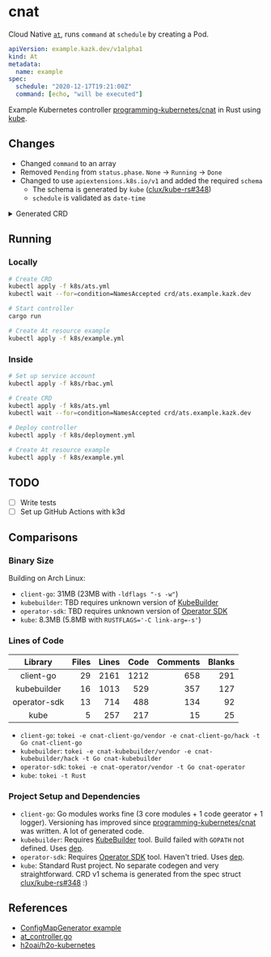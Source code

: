 # cnat

Cloud Native [`at`], runs `command` at `schedule` by creating a Pod.

```yaml
apiVersion: example.kazk.dev/v1alpha1
kind: At
metadata:
  name: example
spec:
  schedule: "2020-12-17T19:21:00Z"
  command: [echo, "will be executed"]
```

Example Kubernetes controller [programming-kubernetes/cnat] in Rust using [kube].

## Changes

- Changed `command` to an array
- Removed `Pending` from `status.phase`. `None` -> `Running` -> `Done`
- Changed to use `apiextensions.k8s.io/v1` and added the required `schema`
  - The schema is generated by `kube` ([clux/kube-rs#348])
  - `schedule` is validated as `date-time`

<details>
<summary>Generated CRD</summary>

```yaml
apiVersion: apiextensions.k8s.io/v1
kind: CustomResourceDefinition
metadata:
  name: ats.example.kazk.dev
spec:
  group: example.kazk.dev
  names:
    kind: At
    plural: ats
    shortNames: []
    singular: at
  scope: Namespaced
  versions:
    - additionalPrinterColumns: []
      name: v1alpha1
      schema:
        openAPIV3Schema:
          description: "Auto-generated derived type for AtSpec via `CustomResource`"
          properties:
            spec:
              description: Spec for custom resource At.
              properties:
                command:
                  items:
                    type: string
                  type: array
                schedule:
                  format: date-time
                  type: string
              required:
                - command
                - schedule
              type: object
            status:
              description: Status for custom resource At.
              nullable: true
              properties:
                phase:
                  description: Describes the status of the scheduled command.
                  enum:
                    - Running
                    - Done
                  type: string
              required:
                - phase
              type: object
          required:
            - spec
          title: At
          type: object
      served: true
      storage: true
      subresources:
        status: {}
```

</details>

## Running

### Locally

```bash
# Create CRD
kubectl apply -f k8s/ats.yml
kubectl wait --for=condition=NamesAccepted crd/ats.example.kazk.dev

# Start controller
cargo run

# Create At resource example
kubectl apply -f k8s/example.yml
```

### Inside

```bash
# Set up service account
kubectl apply -f k8s/rbac.yml

# Create CRD
kubectl apply -f k8s/ats.yml
kubectl wait --for=condition=NamesAccepted crd/ats.example.kazk.dev

# Deploy controller
kubectl apply -f k8s/deployment.yml

# Create At resource example
kubectl apply -f k8s/example.yml
```

## TODO

- [ ] Write tests
- [ ] Set up GitHub Actions with k3d

## Comparisons

### Binary Size

Building on Arch Linux:

- `client-go`: 31MB (23MB with `-ldflags "-s -w"`)
- `kubebuilder`: TBD requires unknown version of [KubeBuilder]
- `operator-sdk`: TBD requires unknown version of [Operator SDK]
- `kube`: 8.3MB (5.8MB with `RUSTFLAGS='-C link-arg=-s'`)

### Lines of Code

|   Library     |  Files   |  Lines  |   Code  |  Comments |  Blanks |
| :-----------: | -------: | ------: | ------: | --------: | ------: | 
| client-go     |    29    |   2161  |   1212  |       658 |     291 |
| kubebuilder   |    16    |   1013  |    529  |       357 |     127 |
| operator-sdk  |    13    |    714  |    488  |       134 |      92 |
| kube          |     5    |    257  |    217  |        15 |      25 |


- `client-go`: `tokei -e cnat-client-go/vendor -e cnat-client-go/hack -t Go cnat-client-go`
- `kubebuilder`: `tokei -e cnat-kubebuilder/vendor -e cnat-kubebuilder/hack -t Go cnat-kubebuilder`
- `operator-sdk`: `tokei -e cnat-operator/vendor -t Go cnat-operator`
- `kube`: `tokei -t Rust`

### Project Setup and Dependencies

- `client-go`: Go modules works fine (3 core modules + 1 code geerator + 1 logger). Versioning has improved since [programming-kubernetes/cnat] was written. A lot of generated code.
- `kubebuilder`: Requires [KubeBuilder] tool. Build failed with `GOPATH` not defined. Uses [dep].
- `operator-sdk`: Requires [Operator SDK] tool. Haven't tried. Uses [dep].
- `kube`: Standard Rust project. No separate codegen and very straightforward. CRD v1 schema is generated from the spec struct [clux/kube-rs#348] :)

## References

- [ConfigMapGenerator example](https://github.com/clux/kube-rs/blob/f49fcc4b64ca53091efe15f570e38c6ab3789567/examples/configmapgen_controller.rs)
- [at_controller.go](https://github.com/programming-kubernetes/cnat/blob/27f8ddba657b803ffb10501a28e003d0febd6387/cnat-kubebuilder/pkg/controller/at/at_controller.go)
- [h2oai/h2o-kubernetes](https://github.com/h2oai/h2o-kubernetes)


[`at`]: https://en.wikipedia.org/wiki/At_(command)
[programming-kubernetes/cnat]: https://github.com/programming-kubernetes/cnat
[KubeBuilder]: https://book.kubebuilder.io/quick-start.html
[Operator SDK]: https://github.com/operator-framework/operator-sdk
[kube]: https://github.com/clux/kube-rs
[clux/kube-rs#348]: https://github.com/clux/kube-rs/pull/348
[dep]: https://github.com/golang/dep
